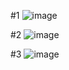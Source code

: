 #1
![image](https://user-images.githubusercontent.com/64237760/143798400-825fbd24-f869-42cc-92aa-a455d72112f1.png)

#2
![image](https://user-images.githubusercontent.com/64237760/143798432-841bd698-d2fc-4bd9-9342-fb11c4cc5869.png)

#3
![image](https://user-images.githubusercontent.com/64237760/143798459-766068a1-4ac8-4c24-b77f-52af02de51f3.png)

